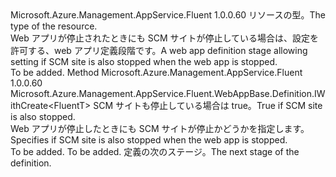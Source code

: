 <Type Name="IWithScmSiteAlsoStopped&lt;FluentT&gt;" FullName="Microsoft.Azure.Management.AppService.Fluent.WebAppBase.Definition.IWithScmSiteAlsoStopped&lt;FluentT&gt;">
  <TypeSignature Language="C#" Value="public interface IWithScmSiteAlsoStopped&lt;FluentT&gt;" />
  <TypeSignature Language="ILAsm" Value=".class public interface auto ansi abstract IWithScmSiteAlsoStopped`1&lt;FluentT&gt;" />
  <TypeSignature Language="DocId" Value="T:Microsoft.Azure.Management.AppService.Fluent.WebAppBase.Definition.IWithScmSiteAlsoStopped`1" />
  <TypeSignature Language="VB.NET" Value="Public Interface IWithScmSiteAlsoStopped(Of FluentT)" />
  <TypeSignature Language="F#" Value="type IWithScmSiteAlsoStopped&lt;'FluentT&gt; = interface" />
  <AssemblyInfo>
    <AssemblyName>Microsoft.Azure.Management.AppService.Fluent</AssemblyName>
    <AssemblyVersion>1.0.0.60</AssemblyVersion>
  </AssemblyInfo>
  <TypeParameters>
    <TypeParameter Name="FluentT" />
  </TypeParameters>
  <Interfaces />
  <Docs>
    <typeparam name="FluentT"><span data-ttu-id="c54e3-101">リソースの型。</span><span class="sxs-lookup"><span data-stu-id="c54e3-101">The type of the resource.</span></span></typeparam>
    <summary>
            <span data-ttu-id="c54e3-102">Web アプリが停止されたときにも SCM サイトが停止している場合は、設定を許可する、web アプリ定義段階です。</span><span class="sxs-lookup"><span data-stu-id="c54e3-102">A web app definition stage allowing setting if SCM site is also stopped when the web app is stopped.</span></span>
            </summary>
    <remarks>To be added.</remarks>
  </Docs>
  <Members>
    <Member MemberName="WithScmSiteAlsoStopped">
      <MemberSignature Language="C#" Value="public Microsoft.Azure.Management.AppService.Fluent.WebAppBase.Definition.IWithCreate&lt;FluentT&gt; WithScmSiteAlsoStopped (bool scmSiteAlsoStopped);" />
      <MemberSignature Language="ILAsm" Value=".method public hidebysig newslot virtual instance class Microsoft.Azure.Management.AppService.Fluent.WebAppBase.Definition.IWithCreate`1&lt;!FluentT&gt; WithScmSiteAlsoStopped(bool scmSiteAlsoStopped) cil managed" />
      <MemberSignature Language="DocId" Value="M:Microsoft.Azure.Management.AppService.Fluent.WebAppBase.Definition.IWithScmSiteAlsoStopped`1.WithScmSiteAlsoStopped(System.Boolean)" />
      <MemberSignature Language="VB.NET" Value="Public Function WithScmSiteAlsoStopped (scmSiteAlsoStopped As Boolean) As IWithCreate(Of FluentT)" />
      <MemberSignature Language="F#" Value="abstract member WithScmSiteAlsoStopped : bool -&gt; Microsoft.Azure.Management.AppService.Fluent.WebAppBase.Definition.IWithCreate&lt;'FluentT&gt;" Usage="iWithScmSiteAlsoStopped.WithScmSiteAlsoStopped scmSiteAlsoStopped" />
      <MemberType>Method</MemberType>
      <AssemblyInfo>
        <AssemblyName>Microsoft.Azure.Management.AppService.Fluent</AssemblyName>
        <AssemblyVersion>1.0.0.60</AssemblyVersion>
      </AssemblyInfo>
      <ReturnValue>
        <ReturnType>Microsoft.Azure.Management.AppService.Fluent.WebAppBase.Definition.IWithCreate&lt;FluentT&gt;</ReturnType>
      </ReturnValue>
      <Parameters>
        <Parameter Name="scmSiteAlsoStopped" Type="System.Boolean" />
      </Parameters>
      <Docs>
        <param name="scmSiteAlsoStopped"><span data-ttu-id="c54e3-103">SCM サイトも停止している場合は true。</span><span class="sxs-lookup"><span data-stu-id="c54e3-103">True if SCM site is also stopped.</span></span></param>
        <summary>
            <span data-ttu-id="c54e3-104">Web アプリが停止したときにも SCM サイトが停止かどうかを指定します。</span><span class="sxs-lookup"><span data-stu-id="c54e3-104">Specifies if SCM site is also stopped when the web app is stopped.</span></span>
            </summary>
        <returns>To be added.</returns>
        <remarks>To be added.</remarks>
        <return><span data-ttu-id="c54e3-105">定義の次のステージ。</span><span class="sxs-lookup"><span data-stu-id="c54e3-105">The next stage of the definition.</span></span></return>
      </Docs>
    </Member>
  </Members>
</Type>